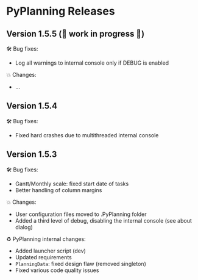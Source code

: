 # PyPlanning Releases #

## Version 1.5.5 (🚧 work in progress 🚧) ##

🛠️ Bug fixes:

* Log all warnings to internal console only if DEBUG is enabled

💥 Changes:

* ...

## Version 1.5.4 ##

🛠️ Bug fixes:

* Fixed hard crashes due to multithreaded internal console

## Version 1.5.3 ##

🛠️ Bug fixes:

* Gantt/Monthly scale: fixed start date of tasks
* Better handling of column margins

💥 Changes:

* User configuration files moved to .PyPlanning folder
* Added a third level of debug, disabling the internal console (see about dialog)

♻ PyPlanning internal changes:

* Added launcher script (dev)
* Updated requirements
* `PlanningData`: fixed design flaw (removed singleton)
* Fixed various code quality issues